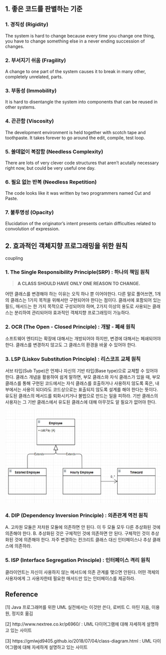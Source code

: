 
## 1. 좋은 코드를 판별하는 기준

### 1. 경직성 (Rigidity) 
The system is hard to change because every time you change one thing, you have to change something else in a never ending succession of changes.

### 2. 부서지기 쉬움 (Fragility)
A change to one part of the system causes it to break in many other, completely unrelated, parts.

### 3. 부동성 (Immobility)
It is hard to disentangle the system into components that can be reused in other systems.

### 4. 끈끈함 (Viscosity)
The development environment is held together with scotch tape and toothpaste. It takes forever to go around the edit, compile, test loop.

### 5. 쓸데없이 복잡함 (Needless Complexity) 
There are lots of very clever code structures that aren’t acutally necessary right now, but could be very useful one day.

### 6. 필요 없는 반복 (Needless Repetition)
The code looks like it was written by two programmers named Cut and Paste.

### 7. 불투명성 (Opacity)
Elucidation of the originator’s intent presents certain difficulties related to convolution of expression.

## 2. 효과적인 객체지향 프로그래밍을 위한 원칙
coupling

### 1. The Single Responsibility Principle(SRP) : 하나의 책임 원칙 
> **A CLASS SHOULD HAVE ONLY ONE REASON TO CHANGE.**
<p>어떤 클래스를 변경해야 하는 이유는 오직 하나 뿐 이어야한다. 다른 말로 풀어쓰면, 1개의 클래스는 1가지 목적을 위해서만 구현되어야 한다는 점이다.
클래서에 포함되어 있는 필드, 매서드는 한 가지 목적으로 구성되어야 하며, 2가지 이상의 용도로 사용되는 클래스는 분리하여 관리되어야 효과적인 객체지향 프로그래밍이 가능하다.</p>

### 2. OCR (The Open - Closed Principle) : 개발 - 폐쇄 원칙
>
<p>소프트웨어 엔티티는 확장에 대해서는 개방되어야 하지만, 변경에 대해서는 페쇄되어야 한다. 클래스를 변경하지 않고도 그 클래스의 환경을 바꿀 수 있어야 한다.</p>

### 3. LSP (Liskov Substitution Principle) : 리스코프 교체 원칙
<p>서브 타입(Sub Type)은 언제나 자신의 기반 타입(Base type)으로 교체할 수 있어야 한다.
클래스 개념을 활용하여 쉽게 말하면, 부모 클래스와 자식 클래스가 있을 때, 부모 클래스를 통해 구현된 코드에서는 자식 클래스를 호출하거나 사용하지 않도록 혹은, 내부에서는 사용이 되더라도 코드상으로는 표출되지 않도록 설계를 해야 한다는 뜻이다.
유도된 클래스의 메서드를 퇴화시키거나 불법으로 만드는 일을 피하라. 기반 클래스의 사용자는 그 기반 클래스에서 유도된 클래스에 대해 아무것도 알 필요가 없어야 한다.</p>

<a href="url"><img src="https://github.com/yeodongbin/img/blob/master/LSP_01.jpg" align="centor" height="300" width="500" ></a>

### 4. DIP (Dependency Inversion Principle) : 의존관계 역전 원칙
<p>A. 고차원 모듈은 저차원 모듈에 의존하면 안 된다. 이 두 모듈 모두 다른 추상화된 것에 의존해야 한다.
B. 추상화된 것은 구체적인 것에 의존하면 안 된다. 구체적인 것이 추상화된 것에 의존해야 한다.
자주 변경하는 컨크리트 클래스 대신 인터페이스나 추상 클래스에 의존하라.</p>

### 5. ISP (Interface Segregation Principle) : 인터페이스 격리 원칙
<p>클라이언트는 자신이 사용하지 않는 메서드에 의존 관계를 맺으면 안된다.
어떤 객체의 사용자에게 그 사용자한테 필요한 매서드만 있는 인터페이스를 제공하라.</p>

## Reference 
<p>[1] Java 프로그래머를 위한 UML 실전에서는 이것만 쓴다, 로버트 C. 마틴 지음, 이용원, 정지호 옮김</p>
<p>[2] http://www.nextree.co.kr/p6960/ : UML 다이어그램에 대해 자세하게 설명하고 있는 사이트 </p>
<p>[3] https://gmlwjd9405.github.io/2018/07/04/class-diagram.html : UML 다이어그램에 대해 자세하게 설명하고 있는 사이트</p>

